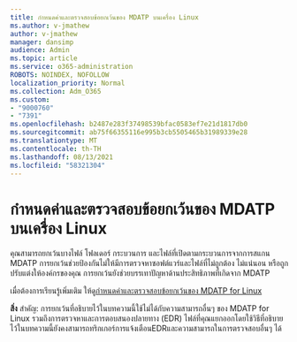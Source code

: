 ```yaml
---
title: กําหนดค่าและตรวจสอบข้อยกเว้นของ MDATP บนเครื่อง Linux
ms.author: v-jmathew
author: v-jmathew
manager: dansimp
audience: Admin
ms.topic: article
ms.service: o365-administration
ROBOTS: NOINDEX, NOFOLLOW
localization_priority: Normal
ms.collection: Adm_O365
ms.custom:
- "9000760"
- "7391"
ms.openlocfilehash: b2487e283f37498539bfac0583ef7e21d1817db0
ms.sourcegitcommit: ab75f66355116e995b3cb5505465b31989339e28
ms.translationtype: MT
ms.contentlocale: th-TH
ms.lasthandoff: 08/13/2021
ms.locfileid: "58321304"
---
```

# <a name="configure-and-validate-exclusions-for-mdatp-on-a-linux-machine"></a>กําหนดค่าและตรวจสอบข้อยกเว้นของ MDATP บนเครื่อง Linux

คุณสามารถยกเว้นบางไฟล์ โฟลเดอร์ กระบวนการ และไฟล์ที่เปิดตามกระบวนการจากการสแกน MDATP การยกเว้นช่วยป้องกันไม่ให้มีการตรวจหาซอฟต์แวร์และไฟล์ที่ไม่ถูกต้อง ไม่แน่นอน หรือถูกปรับแต่งให้องค์กรของคุณ การยกเว้นยังช่วยบรรเทาปัญหาด้านประสิทธิภาพที่เกิดจาก MDATP

เมื่อต้องการเรียนรู้เพิ่มเติม ให้ดู[กําหนดค่าและตรวจสอบข้อยกเว้นของ MDATP for Linux](https://go.microsoft.com/fwlink/?linkid=2144517)

**สิ่ง** สําคัญ: การยกเว้นที่อธิบายไว้ในบทความนี้ใช้ไม่ได้กับความสามารถอื่นๆ ของ MDATP for Linux รวมถึงการตรวจหาและการตอบสนองปลายทาง (EDR) ไฟล์ที่คุณแยกออกโดยใช้วิธีที่อธิบายไว้ในบทความนี้ยังคงสามารถทริกเกอร์การแจ้งเตือนEDRและความสามารถในการตรวจสอบอื่นๆ ได้
